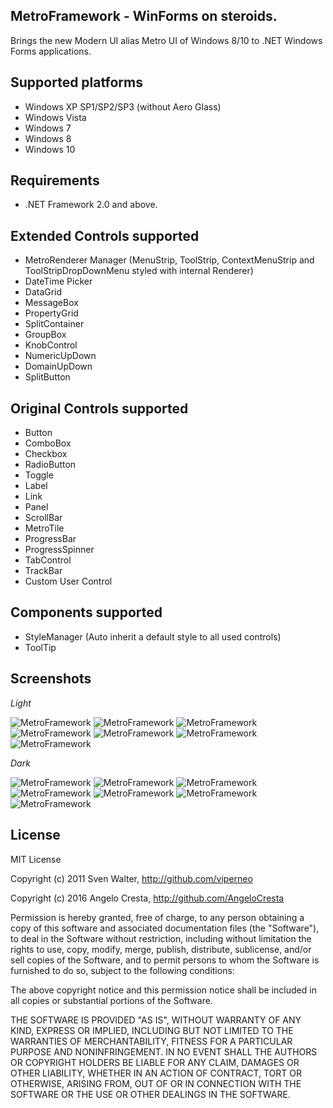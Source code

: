 MetroFramework - WinForms on steroids.
--------------------------------------

Brings the new Modern UI alias Metro UI of Windows 8/10 to .NET Windows Forms applications. 

Supported platforms
-------------------
* Windows XP SP1/SP2/SP3 (without Aero Glass)
* Windows Vista
* Windows 7
* Windows 8
* Windows 10

Requirements
------------
* .NET Framework 2.0 and above.

Extended Controls supported
---------------------------
* MetroRenderer Manager (MenuStrip, ToolStrip, ContextMenuStrip and ToolStripDropDownMenu styled with internal Renderer)
* DateTime Picker
* DataGrid
* MessageBox
* PropertyGrid
* SplitContainer
* GroupBox
* KnobControl
* NumericUpDown
* DomainUpDown
* SplitButton

Original Controls supported
---------------------------
* Button
* ComboBox
* Checkbox
* RadioButton
* Toggle
* Label
* Link
* Panel
* ScrollBar
* MetroTile
* ProgressBar
* ProgressSpinner
* TabControl
* TrackBar
* Custom User Control

Components supported
------------------
* StyleManager (Auto inherit a default style to all used controls)
* ToolTip

Screenshots
----------

*Light*

![MetroFramework](http://i.imgur.com/8V4fbzG.png)
![MetroFramework](http://i.imgur.com/ky0tI34.png)
![MetroFramework](http://i.imgur.com/ntTPEbx.png)
![MetroFramework](http://i.imgur.com/TllPzWk.png)
![MetroFramework](http://i.imgur.com/XDAnquP.png)
![MetroFramework](http://i.imgur.com/sYYjWJr.png)
![MetroFramework](http://i.imgur.com/ETzM9la.png)

*Dark*

![MetroFramework](http://i.imgur.com/8VNGM8d.png)
![MetroFramework](http://i.imgur.com/Qe813mQ.png)
![MetroFramework](http://i.imgur.com/jZMDjeo.png)
![MetroFramework](http://i.imgur.com/RuJnarp.png)
![MetroFramework](http://i.imgur.com/uHfzZlr.png)
![MetroFramework](http://i.imgur.com/PBTqeWX.png)
![MetroFramework](http://i.imgur.com/ERTF89C.png)

License
-------

MIT License

Copyright (c) 2011 Sven Walter, http://github.com/viperneo

Copyright (c) 2016 Angelo Cresta, http://github.com/AngeloCresta

Permission is hereby granted, free of charge, to any person obtaining a copy
of this software and associated documentation files (the "Software"), to deal
in the Software without restriction, including without limitation the rights
to use, copy, modify, merge, publish, distribute, sublicense, and/or sell
copies of the Software, and to permit persons to whom the Software is
furnished to do so, subject to the following conditions:

The above copyright notice and this permission notice shall be included in all
copies or substantial portions of the Software.

THE SOFTWARE IS PROVIDED "AS IS", WITHOUT WARRANTY OF ANY KIND, EXPRESS OR
IMPLIED, INCLUDING BUT NOT LIMITED TO THE WARRANTIES OF MERCHANTABILITY,
FITNESS FOR A PARTICULAR PURPOSE AND NONINFRINGEMENT. IN NO EVENT SHALL THE
AUTHORS OR COPYRIGHT HOLDERS BE LIABLE FOR ANY CLAIM, DAMAGES OR OTHER
LIABILITY, WHETHER IN AN ACTION OF CONTRACT, TORT OR OTHERWISE, ARISING FROM,
OUT OF OR IN CONNECTION WITH THE SOFTWARE OR THE USE OR OTHER DEALINGS IN THE
SOFTWARE.
